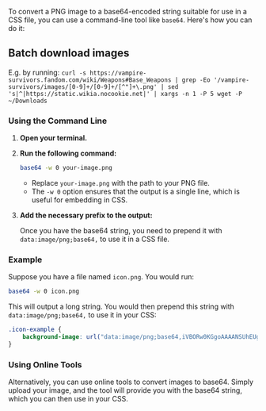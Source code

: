 To convert a PNG image to a base64-encoded string suitable for use in a CSS file, you can use a command-line tool like `base64`. Here's how you can do it:

## Batch download images

E.g. by running: `curl -s https://vampire-survivors.fandom.com/wiki/Weapons#Base_Weapons | grep -Eo '/vampire-survivors/images/[0-9]+/[0-9]+/[^"]+\.png' | sed 's|^|https://static.wikia.nocookie.net|' | xargs -n 1 -P 5 wget -P ~/Downloads
`

### Using the Command Line

1. **Open your terminal.**

2. **Run the following command:**

   ```bash
   base64 -w 0 your-image.png
   ```

   - Replace `your-image.png` with the path to your PNG file.
   - The `-w 0` option ensures that the output is a single line, which is useful for embedding in CSS.

3. **Add the necessary prefix to the output:**

   Once you have the base64 string, you need to prepend it with `data:image/png;base64,` to use it in a CSS file.

### Example

Suppose you have a file named `icon.png`. You would run:

```bash
base64 -w 0 icon.png
```

This will output a long string. You would then prepend this string with `data:image/png;base64,` to use it in your CSS:

```css
.icon-example {
    background-image: url("data:image/png;base64,iVBORw0KGgoAAAANSUhEUgAAADYAAAA6BAMAAAAJqbeVAAAABGdBTUEAALG...");
}
```

### Using Online Tools

Alternatively, you can use online tools to convert images to base64. Simply upload your image, and the tool will provide you with the base64 string, which you can then use in your CSS.
